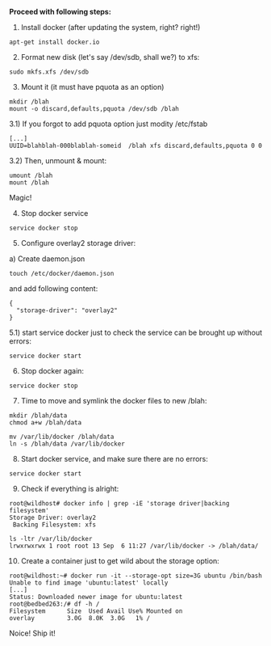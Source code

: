 

<b>Proceed with following steps: </b>


1) Install docker  (after updating the system, right? right!)
```
apt-get install docker.io 
```

2) Format new disk  (let's say /dev/sdb, shall we?) to xfs:

```
sudo mkfs.xfs /dev/sdb
```

3) Mount it (it must have pquota as an option)

```
mkdir /blah
mount -o discard,defaults,pquota /dev/sdb /blah
```
3.1) If you forgot to add pquota option just modity /etc/fstab 

```
[...]
UUID=blahblah-000blablah-someid  /blah xfs discard,defaults,pquota 0 0

```

3.2) Then,  unmount & mount:
```
umount /blah
mount /blah

```
Magic!

4) Stop docker service

```
service docker stop
```

5) Configure overlay2 storage driver:

a) Create daemon.json
```
touch /etc/docker/daemon.json
```
and add following content:

```
{
  "storage-driver": "overlay2"
}
```

5.1) start service docker just to check the service can be brought up without errors:

```
service docker start 
```

6) Stop docker again:

```
service docker stop
```

7) Time to move and symlink the docker files to new /blah:

```
mkdir /blah/data
chmod a+w /blah/data
 ```
 
```
mv /var/lib/docker /blah/data
ln -s /blah/data /var/lib/docker
```
8) Start docker service, and make sure there are no errors:

```
service docker start
```

9) Check if everything is alright:
```
root@wildhost# docker info | grep -iE 'storage driver|backing filesystem'
Storage Driver: overlay2
 Backing Filesystem: xfs
```
```
ls -ltr /var/lib/docker
lrwxrwxrwx 1 root root 13 Sep  6 11:27 /var/lib/docker -> /blah/data/
```

10) Create a container just to get wild about the storage option:

```
root@wildhost:~# docker run -it --storage-opt size=3G ubuntu /bin/bash
Unable to find image 'ubuntu:latest' locally
[...]
Status: Downloaded newer image for ubuntu:latest
root@bedbed263:/# df -h /
Filesystem      Size  Used Avail Use% Mounted on
overlay         3.0G  8.0K  3.0G   1% /
```

Noice! Ship it!


